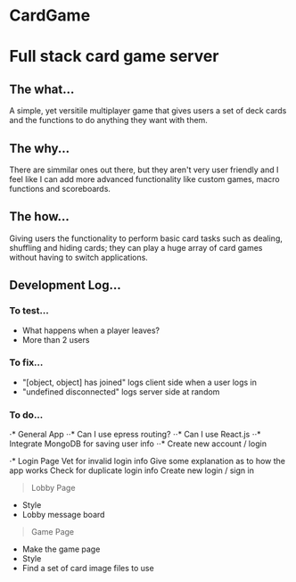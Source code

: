 # CardGame
# Full stack card game server

## The what...
<p>A simple, yet versitile multiplayer game that gives users a set of deck cards and the functions to do anything they want with them.</p>


## The why...
<p>There are simmilar ones out there, but they aren't very user friendly and I feel like I can add more advanced functionality like custom games, macro functions and scoreboards.</p>


## The how...
<p>Giving users the functionality to perform basic card tasks such as dealing, shuffling and hiding cards; they can play a huge array of card games without having to switch applications.</p>


## Development Log...

### To test...

- What happens when a player leaves?
- More than 2 users

### To fix...

- "[object, object] has joined" logs client side when a user logs in
- "undefined disconnected" logs server side at random


### To do...

⋅* General App
⋅⋅* Can I use epress routing?
⋅⋅* Can I use React.js
⋅⋅* Integrate MongoDB for saving user info
⋅⋅* Create new account / login

⋅* Login Page
Vet for invalid login info
Give some explanation as to how the app works
Check for duplicate login info
Create new login / sign in

> Lobby Page
- Style
- Lobby message board

> Game Page
- Make the game page
- Style
- Find a set of card image files to use
